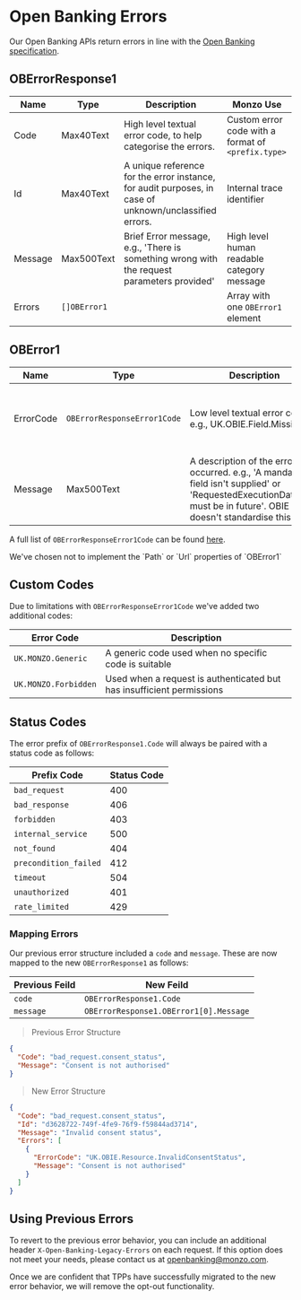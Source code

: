 # Open Banking Errors

Our Open Banking APIs return errors in line with the [Open Banking specification](https://openbankinguk.github.io/read-write-api-site3/v3.1.10/profiles/read-write-data-api-profile.html#error-response-structure).

## OBErrorResponse1

| Name    | Type         | Description                                                                                            | Monzo Use                                          |
| ------- | ------------ | ------------------------------------------------------------------------------------------------------ | -------------------------------------------------- |
| Code    | Max40Text    | High level textual error code, to help categorise the errors.                                          | Custom error code with a format of `<prefix.type>` |
| Id      | Max40Text    | A unique reference for the error instance, for audit purposes, in case of unknown/unclassified errors. | Internal trace identifier                          |
| Message | Max500Text   | Brief Error message, e.g., 'There is something wrong with the request parameters provided'             | High level human readable category message         |
| Errors  | `[]OBError1` |                                                                                                        | Array with one `OBError1` element                  |

## OBError1

| Name      | Type                        | Description                                                                                                                                                               | Monzo Use                                                             |
| --------- | --------------------------- | ------------------------------------------------------------------------------------------------------------------------------------------------------------------------- | --------------------------------------------------------------------- |
| ErrorCode | `OBErrorResponseError1Code` | Low level textual error code, e.g., UK.OBIE.Field.Missing                                                                                                                 | OBIE error code (`UK.OBIE.XYZ`) or custom error code (`UK.MONZO.XYZ`) |
| Message   | Max500Text                  | A description of the error that occurred. e.g., 'A mandatory field isn't supplied' or 'RequestedExecutionDateTime must be in future'. OBIE doesn't standardise this field | Human readable message that details the cause of the error            |

A full list of `OBErrorResponseError1Code` can be found [here](https://openbankinguk.github.io/read-write-api-site3/v3.1.10/references/namespaced-enumerations.html#oberrorresponseerror1code).

<aside class="notice">
We've chosen not to implement the `Path` or `Url` properties of `OBError1`
</aside>

## Custom Codes

Due to limitations with `OBErrorResponseError1Code` we've added two additional codes:

| Error Code           | Description                                                           |
| -------------------- | --------------------------------------------------------------------- |
| `UK.MONZO.Generic`   | A generic code used when no specific code is suitable                 |
| `UK.MONZO.Forbidden` | Used when a request is authenticated but has insufficient permissions |

## Status Codes

The error prefix of `OBErrorResponse1.Code` will always be paired with a status code as follows:

| Prefix Code           | Status Code |
| --------------------- | ----------- |
| `bad_request`         | 400         |
| `bad_response`        | 406         |
| `forbidden`           | 403         |
| `internal_service`    | 500         |
| `not_found`           | 404         |
| `precondition_failed` | 412         |
| `timeout`             | 504         |
| `unauthorized`        | 401         |
| `rate_limited`        | 429         |

### Mapping Errors

Our previous error structure included a `code` and `message`. These are now mapped to the new `OBErrorResponse1` as follows:

| Previous Feild | New Feild                              |
| -------------- | -------------------------------------- |
| `code`         | `OBErrorResponse1.Code`                |
| `message`      | `OBErrorResponse1.OBError1[0].Message` |

> Previous Error Structure

```json
{
  "Code": "bad_request.consent_status",
  "Message": "Consent is not authorised"
}
```

> New Error Structure

```json
{
  "Code": "bad_request.consent_status",
  "Id": "d3628722-749f-4fe9-76f9-f59844ad3714",
  "Message": "Invalid consent status",
  "Errors": [
    {
      "ErrorCode": "UK.OBIE.Resource.InvalidConsentStatus",
      "Message": "Consent is not authorised"
    }
  ]
}
```

## Using Previous Errors

To revert to the previous error behavior, you can include an additional header `X-Open-Banking-Legacy-Errors` on each request. If this option does not meet your needs, please contact us at [openbanking@monzo.com](mailto:openbanking@monzo.com).

Once we are confident that TPPs have successfully migrated to the new error behavior, we will remove the opt-out functionality.
